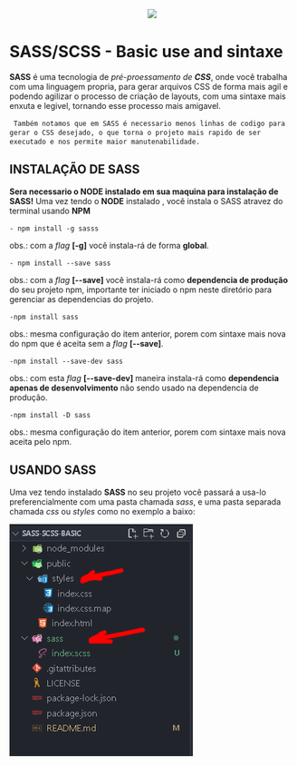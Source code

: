<p align="center">
    <a href="https://sass-lang.com/"> 
        <img src="https://img.icons8.com/color/96/000000/sass.png"/>
    </a>
</p>

# SASS/SCSS - Basic use and sintaxe

**SASS** é uma tecnologia de *pré-proessamento de **CSS***, onde você trabalha com uma linguagem propria, para gerar arquivos CSS de forma mais agil e podendo agilizar o processo de criação de layouts, com uma sintaxe mais enxuta e legivel, tornando esse processo mais amigavel.

     Também notamos que em SASS é necessario menos linhas de codigo para gerar o CSS desejado, o que torna o projeto mais rapido de ser executado e nos permite maior manutenabilidade.

## INSTALAÇÃO DE SASS

**Sera necessario o NODE instalado em sua maquina para instalação de SASS!**
Uma vez tendo o **NODE** instalado , você instala o SASS atravez do terminal usando **NPM**

    - npm install -g sasss
obs.: com a *flag* **[-g]** você instala-rá de forma **global**.

    - npm install --save sass
obs.: com a *flag* **[--save]** você instala-rá como **dependencia de produção** do seu projeto npm, importante ter iniciado o npm neste diretório para gerenciar as dependencias do projeto.

    -npm install sass
obs.: mesma configuração do item anterior, porem com sintaxe mais nova do npm que é aceita sem a *flag* **[--save]**.

    -npm install --save-dev sass
obs.: com esta *flag* **[--save-dev]** maneira instala-rá como **dependencia apenas de desenvolvimento** não sendo usado na dependencia de produção. 

    -npm install -D sass
obs.: mesma configuração do item anterior, porem com sintaxe mais nova aceita pelo npm. 

## USANDO SASS

Uma vez tendo instalado **SASS** no seu projeto você passará a usa-lo preferencialmente com uma pasta chamada *sass*, e uma pasta separada chamada *css* ou *styles* como no exemplo a baixo:

<img src="public/img/pastas.PNG">
